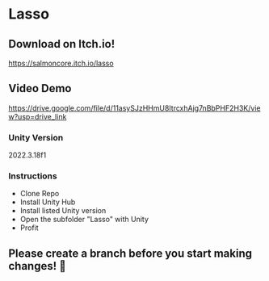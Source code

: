 # Lasso

## Download on Itch.io!
https://salmoncore.itch.io/lasso

## Video Demo
https://drive.google.com/file/d/11asySJzHHmU8ItrcxhAjg7nBbPHF2H3K/view?usp=drive_link

### Unity Version
2022.3.18f1

### Instructions
- Clone Repo
- Install Unity Hub
- Install listed Unity version
- Open the subfolder "Lasso" with Unity
- Profit

## Please create a branch before you start making changes! 🙇
